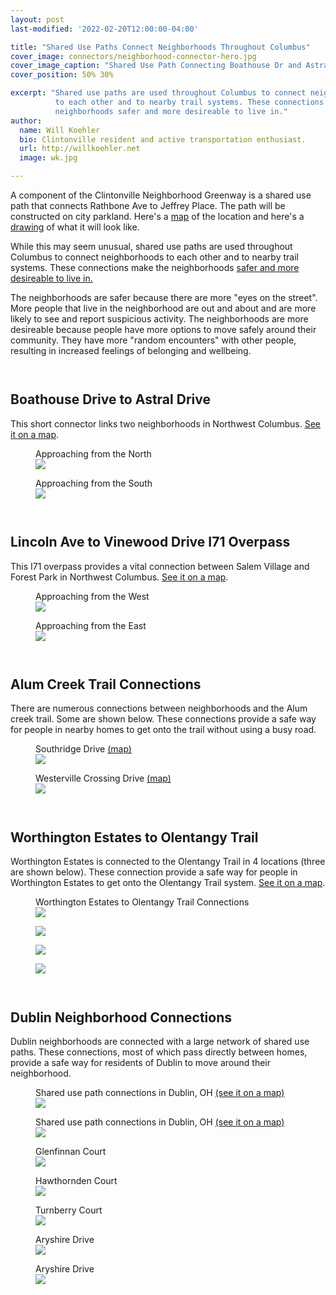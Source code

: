 ```yaml
---
layout: post
last-modified: '2022-02-20T12:00:00-04:00'

title: "Shared Use Paths Connect Neighborhoods Throughout Columbus"
cover_image: connectors/neighborhood-connector-hero.jpg
cover_image_caption: "Shared Use Path Connecting Boathouse Dr and Astral Dr: Google Streetview"
cover_position: 50% 30%

excerpt: "Shared use paths are used throughout Columbus to connect neighborhoods
          to each other and to nearby trail systems. These connections make the
          neighborhoods safer and more desireable to live in."
author:
  name: Will Koehler
  bio: Clintonville resident and active transportation enthusiast.
  url: http://willkoehler.net
  image: wk.jpg

---
```

A component of the Clintonville Neighborhood Greenway is a shared use path that connects
Rathbone Ave to Jeffrey Place. The path will be constructed on city parkland. Here's a
<a href="https://www.google.com/maps/d/u/0/viewer?mid=1hsT6lhfuUlh2AUk1Lp9lDTgUFNs&ll=40.06238694099186%2C-83.02532179556246&z=17" target="_blank">map</a> of the location and here's a
<a href="/images/connectors/rathbone-jeffrey-place-connector.pdf" target="_blank">drawing</a>
of what it will look like.

While this may seem unusual, shared use paths are used throughout Columbus to connect
neighborhoods to each other and to nearby trail systems. These connections make the neighborhoods
<a href="http://www.brucefreemanrailtrail.org/pdf/LA-Metro-Bike-paths-safety-property-values.pdf" target="_blank">
safer and more desireable to live in.
</a>

The neighborhoods are safer because there are more "eyes on the street". More
people that live in the neighborhood are out and about and are more likely to see
and report suspicious activity. The neighborhoods are more desireable because people
have more options to move safely around their community. They have more "random
encounters" with other people, resulting in increased feelings of belonging and
wellbeing.

<div style='height:1em'></div>

## Boathouse Drive to Astral Drive

This short connector links two neighborhoods in Northwest Columbus.
<a href='https://www.google.com/maps/@40.0474495,-83.1164041,17z/data=!5m1!1e3' target="_blank">See it on a map</a>.

<figure class="fit rounded">
  <figcaption>Approaching from the North</figcaption>
  <img src="/images/connectors/boathouse-drive-neighborhood-connector-1.jpg">
</figure>

<figure class="fit rounded">
  <figcaption>Approaching from the South</figcaption>
  <img src="/images/connectors/boathouse-drive-neighborhood-connector-2.jpg">
</figure>

<div style='height:1em'><!--SPACER--></div>

## Lincoln Ave to Vinewood Drive I71 Overpass

This I71 overpass provides a vital connection between Salem Village and
Forest Park in Northwest Columbus.
<a href='https://www.google.com/maps/@40.0757375,-82.9877547,17z/data=!5m1!1e3' target="_blank">See it on a map</a>.

<figure class="fit rounded">
  <figcaption>Approaching from the West</figcaption>
  <img src="/images/connectors/lincoln-ave-i71-overpass-neighborhood-connector-1.jpg">
</figure>

<figure class="fit rounded">
  <figcaption>Approaching from the East</figcaption>
  <img src="/images/connectors/lincoln-ave-i71-overpass-neighborhood-connector-2.jpg">
</figure>

<div style='height:1em'><!--SPACER--></div>

## Alum Creek Trail Connections

There are numerous connections between neighborhoods and the Alum creek trail. Some
are shown below. These connections provide a safe way for people in nearby homes to
get onto the trail without using a busy road.

<figure class="fit rounded">
  <figcaption>
    Southridge Drive
    <a href="https://www.google.com/maps/@40.0409583,-82.9393895,17z/data=!5m1!1e3" target="_blank">(map)</a>
  </figcaption>
  <img src="/images/connectors/alum-creek-trail-system-southridge-drive-connector.jpg">
</figure>

<figure class="fit rounded">
  <figcaption>
    Westerville Crossing Drive
    <a href="https://www.google.com/maps/@40.0867574,-82.9254604,17z/data=!5m1!1e3" target="_blank">(map)</a>
  </figcaption>
  <img src="/images/connectors/alum-creek-trail-system-westerville-crossing-drive-connector.jpg">
</figure>

<div style='height:1em'><!--SPACER--></div>

## Worthington Estates to Olentangy Trail

Worthington Estates is connected to the Olentangy Trail in 4 locations (three are shown below).
These connection provide a safe way for people in Worthington Estates to get onto the
Olentangy Trail system.
<a href='https://www.google.com/maps/@40.0994204,-83.0329385,17z/data=!5m1!1e3' target="_blank">See it on a map</a>.

<figure class="fit rounded">
  <figcaption>Worthington Estates to Olentangy Trail Connections</figcaption>
  <img src="/images/connectors/worthington-estates-olentangy-trail-connector-map.jpg">
</figure>

<figure class="fit rounded">
  <img src="/images/connectors/worthington-estates-olentangy-trail-connector-1.jpg">
</figure>

<figure class="fit rounded">
  <img src="/images/connectors/worthington-estates-olentangy-trail-connector-2.jpg">
</figure>

<figure class="fit rounded">
  <img src="/images/connectors/worthington-estates-olentangy-trail-connector-3.jpg">
</figure>

<div style='height:1em'><!--SPACER--></div>

## Dublin Neighborhood Connections

Dublin neighborhoods are connected with a large network of shared use paths.
These connections, most of which pass directly between homes, provide a safe
way for residents of Dublin to move around their neighborhood.

<figure class="fit rounded">
  <figcaption>
    Shared use path connections in Dublin, OH
    <a href="https://www.google.com/maps/@40.1393509,-83.1353357,17z/data=!5m1!1e3" target="_blank">(see it on a map)</a>
  </figcaption>
  <img src="/images/connectors/dublin-oh-trail-system-neighborhood-connector-map-1.jpg">
</figure>

<figure class="fit rounded">
  <figcaption>
    Shared use path connections in Dublin, OH
    <a href="https://www.google.com/maps/@40.1498429,-83.1438725,17z/data=!5m1!1e3" target="_blank">(see it on a map)</a>
  </figcaption>
  <img src="/images/connectors/dublin-oh-trail-system-neighborhood-connector-map-2.jpg">
</figure>

<figure class="fit rounded">
  <figcaption>Glenfinnan Court</figcaption>
  <img src="/images/connectors/dublin-oh-trail-system-neighborhood-connector-1.jpg">
</figure>

<figure class="fit rounded">
  <figcaption>Hawthornden Court</figcaption>
  <img src="/images/connectors/dublin-oh-trail-system-neighborhood-connector-2.jpg">
</figure>

<figure class="fit rounded">
  <figcaption>Turnberry Court</figcaption>
  <img src="/images/connectors/dublin-oh-trail-system-neighborhood-connector-3.jpg">
</figure>

<figure class="fit rounded">
  <figcaption>Aryshire Drive</figcaption>
  <img src="/images/connectors/dublin-oh-trail-system-neighborhood-connector-4.jpg">
</figure>

<figure class="fit rounded">
  <figcaption>Aryshire Drive</figcaption>
  <img src="/images/connectors/dublin-oh-trail-system-neighborhood-connector-5.jpg">
</figure>
